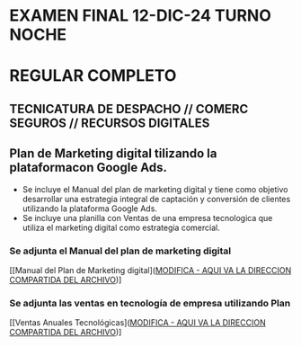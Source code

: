    # EXAMEN FINAL 12-DIC-24 TURNO NOCHE
   # REGULAR COMPLETO
   ## TECNICATURA DE DESPACHO // COMERC SEGUROS // RECURSOS DIGITALES
   
   ## Plan de Marketing digital tilizando la plataformacon Google Ads.

   * Se incluye el Manual del plan de marketing digital y tiene como objetivo desarrollar una estrategia integral de captación y conversión de clientes utilizando la plataforma Google Ads.
   * Se incluye una planilla con Ventas de una empresa tecnologica que utiliza el marketing digital como estrategia comercial.
   
   ### Se adjunta el Manual del plan de marketing digital
   [[Manual del Plan de Marketing digital]([MODIFICA - AQUI VA LA DIRECCION COMPARTIDA DEL ARCHIVO](https://docs.google.com/document/d/1TTvX-GoMFr3qZJPvSGNgI6rtzTDuMAYWUnwqC10M918/edit?tab=t.0#heading=h.w9qq6iq0lvc7))]
   
   ### Se adjunta las ventas en tecnología de empresa utilizando Plan
   [[Ventas Anuales Tecnológicas]([MODIFICA - AQUI VA LA DIRECCION COMPARTIDA DEL ARCHIVO](https://docs.google.com/spreadsheets/d/1RY2RIce4nl_ojwMsV3tB5iWAJ4ofZp9RIOmjuEpX0Ro/edit?gid=2076429037#gid=2076429037))]
